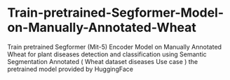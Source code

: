 # Train-pretrained-Segformer-Model-on-Manually-Annotated-Wheat
Train pretrained Segformer (Mit-5) Encoder Model on Manually Annotated Wheat for plant diseases detection and classification using Semantic Segmentation  Annotated ( Wheat dataset diseases Use case )
the pretrained model provided by HuggingFace 
